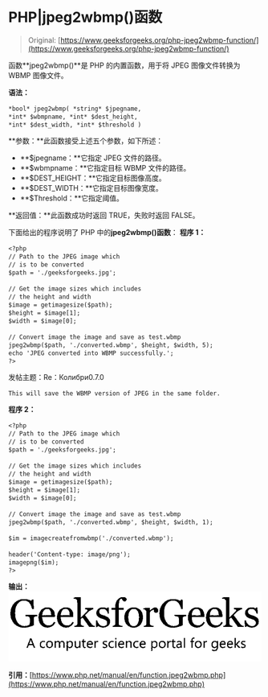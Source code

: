 # PHP|jpeg2wbmp()函数

> Original: [https://www.geeksforgeeks.org/php-jpeg2wbmp-function/](https://www.geeksforgeeks.org/php-jpeg2wbmp-function/)

函数**jpeg2wbmp()**是 PHP 的内置函数，用于将 JPEG 图像文件转换为 WBMP 图像文件。

**语法：**

```
*bool* jpeg2wbmp( *string* $jpegname, 
*int* $wbmpname, *int* $dest_height, 
*int* $dest_width, *int* $threshold )
```

**参数：**此函数接受上述五个参数，如下所述：

*   **$jpegname：**它指定 JPEG 文件的路径。
*   **$wbmpname：**它指定目标 WBMP 文件的路径。
*   **$DEST_HEIGHT：**它指定目标图像高度。
*   **$DEST_WIDTH：**它指定目标图像宽度。
*   **$Threshold：**它指定阈值。

**返回值：**此函数成功时返回 TRUE，失败时返回 FALSE。

下面给出的程序说明了 PHP 中的**jpeg2wbmp()函数**：
**程序 1：**

```
<?php
// Path to the JPEG image which
// is to be converted
$path = './geeksforgeeks.jpg';

// Get the image sizes which includes
// the height and width
$image = getimagesize($path);
$height = $image[1];
$width = $image[0];

// Convert image the image and save as test.wbmp
jpeg2wbmp($path, './converted.wbmp', $height, $width, 5);
echo 'JPEG converted into WBMP successfully.';
?>
```

发帖主题：Re：Колибри0.7.0

```
This will save the WBMP version of JPEG in the same folder.
```

**程序 2：**

```
<?php
// Path to the JPEG image which
// is to be converted
$path = './geeksforgeeks.jpg';

// Get the image sizes which includes
// the height and width
$image = getimagesize($path);
$height = $image[1];
$width = $image[0];

// Convert image the image and save as test.wbmp
jpeg2wbmp($path, './converted.wbmp', $height, $width, 1);

$im = imagecreatefromwbmp('./converted.wbmp');

header('Content-type: image/png');
imagepng($im);
?>
```

**输出：**
![](img/3052b3b6f9353ca8a037ef905049bd81.png)

**引用：**[https://www.php.net/manual/en/function.jpeg2wbmp.php](https://www.php.net/manual/en/function.jpeg2wbmp.php)